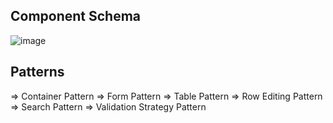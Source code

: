 ## Component Schema
![image](https://github.com/user-attachments/assets/9a97fd71-15e6-4a00-afab-f662f5677c4d)

## Patterns
=> Container Pattern
=> Form Pattern
=> Table Pattern
=> Row Editing Pattern
=> Search Pattern
=> Validation Strategy Pattern

